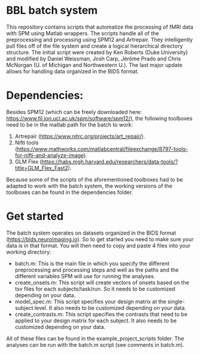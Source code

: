# BBL batch system
This repository contains scripts that automatize the processing of fMRI data with SPM using Matlab wrappers. The scripts handle all of the preprocessing and processing using SPM12 and Artrepair.  They intelligently pull files off of the file system and create a logical hierarchical directory structure.
The initial script were created by Ken Roberts (Duke University) and modified by Daniel Weissman, Josh Carp, Jérôme Prado and Chris McNorgan (U. of Michigan and Northwestern U.). The last major update allows for handling data organized in the BIDS format.

# Dependencies:

Besides SPM12 (which can be freely downloaded here: https://www.fil.ion.ucl.ac.uk/spm/software/spm12/), the following toolboxes need to be in the matlab path for the batch to work:

1) Artrepair (https://www.nitrc.org/projects/art_repair/).
2) Nifti tools (https://www.mathworks.com/matlabcentral/fileexchange/8797-tools-for-nifti-and-analyze-image).
3) GLM Flex (https://habs.mgh.harvard.edu/researchers/data-tools/?title=GLM_Flex_Fast2).

Because some of the scripts of the aforementioned toolboxes had to be adapted to work with the batch system, the working versions of the toolboxes can be found in the dependencies folder.

# Get started

The batch system operates on datasets organized in the BIDS format (https://bids.neuroimaging.io). So to get started you need to make sure your data is in that format. You will then need to copy and paste 4 files into your working directory:

- batch.m: This is the main file in which you specify the different preprocessing and processing steps and well as the paths and the different variables SPM will use for running the analyses.
- create_onsets.m: This script will create vectors of onsets based on the tsv files for each subjects/task/run. So it needs to be customized depending on your data.
- model_spec.m: This script specifies your design matrix at the single-subject level. It also needs to be customized depending on your data.
- create_contrasts.m: This script specifies the contrasts that need to be applied to your design matrix for each subject. It also needs to be customized depending on your data.

All of these files can be found in the example_project_scripts folder. The analyses can be run with the batch.m script (see comments in batch.m).
